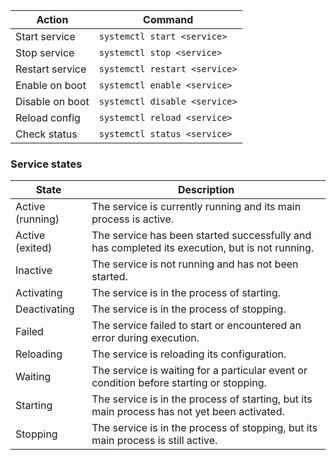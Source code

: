 
| Action          | Command                       |
| --------------- | ----------------------------- |
| Start service   | `systemctl start <service>`   |
| Stop service    | `systemctl stop <service>`    |
| Restart service | `systemctl restart <service>` |
| Enable on boot  | `systemctl enable <service>`  |
| Disable on boot | `systemctl disable <service>` |
| Reload config   | `systemctl reload <service>`  |
| Check status    | `systemctl status <service>`  |

### Service states

| State            | Description                                                                                    |
| ---------------- | ---------------------------------------------------------------------------------------------- |
| Active (running) | The service is currently running and its main process is active.                               |
| Active (exited)  | The service has been started successfully and has completed its execution, but is not running. |
| Inactive         | The service is not running and has not been started.                                           |
| Activating       | The service is in the process of starting.                                                     |
| Deactivating     | The service is in the process of stopping.                                                     |
| Failed           | The service failed to start or encountered an error during execution.                          |
| Reloading        | The service is reloading its configuration.                                                    |
| Waiting          | The service is waiting for a particular event or condition before starting or stopping.        |
| Starting         | The service is in the process of starting, but its main process has not yet been activated.    |
| Stopping         | The service is in the process of stopping, but its main process is still active.               |
